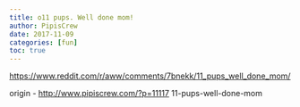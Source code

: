 ```yaml
---
title: o11 pups. Well done mom!
author: PipisCrew
date: 2017-11-09
categories: [fun]
toc: true
---
```


https://www.reddit.com/r/aww/comments/7bnekk/11_pups_well_done_mom/

origin - http://www.pipiscrew.com/?p=11117 11-pups-well-done-mom